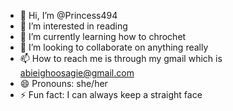 - 👋 Hi, I’m @Princess494
- 👀 I’m interested in reading
- 🌱 I’m currently learning how to chrochet
- 💞️ I’m looking to collaborate on anything really
- 📫 How to reach me is through my gmail which is abieighoosagie@gmail.com
- 😄 Pronouns: she/her
- ⚡ Fun fact: I can always keep a straight face


